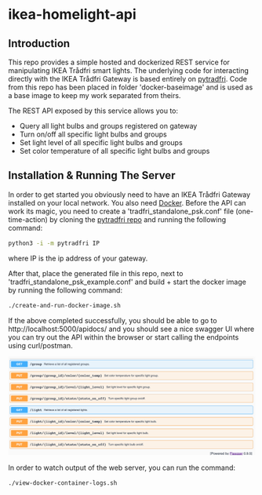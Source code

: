 # ikea-homelight-api

## Introduction
This repo provides a simple hosted and dockerized REST service for manipulating IKEA Trådfri smart lights. The underlying code for interacting directly with the IKEA Trådfri Gateway is based entirely on [pytradfri](https://github.com/home-assistant-libs/pytradfri). Code from this repo has been placed in folder 'docker-baseimage' and is used as a base image to keep my work separated from theirs.

The REST API exposed by this service allows you to:

* Query all light bulbs and groups registered on gateway
* Turn on/off all specific light bulbs and groups
* Set light level of all specific light bulbs and groups
* Set color temperature of all specific light bulbs and groups

## Installation & Running The Server
In order to get started you obviously need to have an IKEA Trådfri Gateway installed on your local network. You also need [Docker](https://www.docker.com/products/docker-desktop).
Before the API can work its magic, you need to create a 'tradfri_standalone_psk.conf' file (one-time-action) by cloning the [pytradfri repo](https://github.com/home-assistant-libs/pytradfri) and running the following command:

```bash
python3 -i -m pytradfri IP
```

where IP is the ip address of your gateway.

After that, place the generated file in this repo, next to 'tradfri_standalone_psk_example.conf' and build + start the docker image by running the following command:

```bash
./create-and-run-docker-image.sh 
```

If the above completed successfully, you should be able to go to http://localhost:5000/apidocs/ and you should see a nice swagger UI where you can try out the API within the browser or start calling the endpoints using curl/postman. 

![API Swagger UI screenshot](swagger-ui-api-screenshot.png)

In order to watch output of the web server, you can run the command:

```bash
./view-docker-container-logs.sh
```
